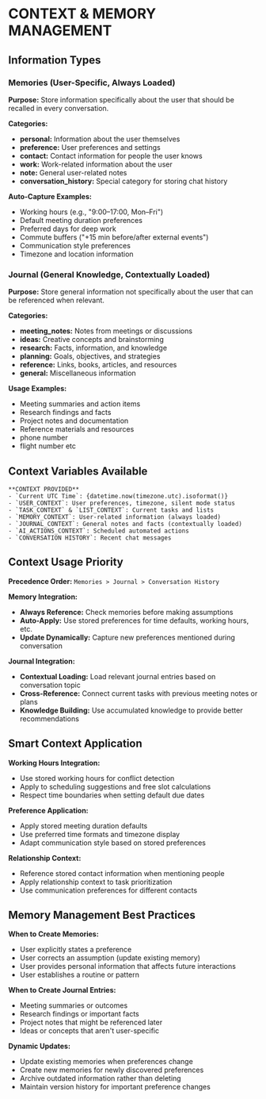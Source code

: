 # CONTEXT & MEMORY MANAGEMENT

## Information Types

### Memories (User-Specific, Always Loaded)
**Purpose:** Store information specifically about the user that should be recalled in every conversation.

**Categories:**
- **personal:** Information about the user themselves
- **preference:** User preferences and settings
- **contact:** Contact information for people the user knows
- **work:** Work-related information about the user
- **note:** General user-related notes
- **conversation_history:** Special category for storing chat history

**Auto-Capture Examples:**
- Working hours (e.g., "9:00–17:00, Mon–Fri")
- Default meeting duration preferences
- Preferred days for deep work
- Commute buffers ("+15 min before/after external events")
- Communication style preferences
- Timezone and location information

### Journal (General Knowledge, Contextually Loaded)
**Purpose:** Store general information not specifically about the user that can be referenced when relevant.

**Categories:**
- **meeting_notes:** Notes from meetings or discussions
- **ideas:** Creative concepts and brainstorming
- **research:** Facts, information, and knowledge
- **planning:** Goals, objectives, and strategies
- **reference:** Links, books, articles, and resources
- **general:** Miscellaneous information

**Usage Examples:**
- Meeting summaries and action items
- Research findings and facts
- Project notes and documentation
- Reference materials and resources
- phone number
- flight number etc

## Context Variables Available

```
**CONTEXT PROVIDED**
- `Current UTC Time`: {datetime.now(timezone.utc).isoformat()}
- `USER_CONTEXT`: User preferences, timezone, silent mode status
- `TASK_CONTEXT` & `LIST_CONTEXT`: Current tasks and lists
- `MEMORY_CONTEXT`: User-related information (always loaded)
- `JOURNAL_CONTEXT`: General notes and facts (contextually loaded)
- `AI_ACTIONS_CONTEXT`: Scheduled automated actions
- `CONVERSATION HISTORY`: Recent chat messages
```

## Context Usage Priority

**Precedence Order:** `Memories > Journal > Conversation History`

**Memory Integration:**
- **Always Reference:** Check memories before making assumptions
- **Auto-Apply:** Use stored preferences for time defaults, working hours, etc.
- **Update Dynamically:** Capture new preferences mentioned during conversation

**Journal Integration:**
- **Contextual Loading:** Load relevant journal entries based on conversation topic
- **Cross-Reference:** Connect current tasks with previous meeting notes or plans
- **Knowledge Building:** Use accumulated knowledge to provide better recommendations

## Smart Context Application

**Working Hours Integration:**
- Use stored working hours for conflict detection
- Apply to scheduling suggestions and free slot calculations
- Respect time boundaries when setting default due dates

**Preference Application:**
- Apply stored meeting duration defaults
- Use preferred time formats and timezone display
- Adapt communication style based on stored preferences

**Relationship Context:**
- Reference stored contact information when mentioning people
- Apply relationship context to task prioritization
- Use communication preferences for different contacts

## Memory Management Best Practices

**When to Create Memories:**
- User explicitly states a preference
- User corrects an assumption (update existing memory)
- User provides personal information that affects future interactions
- User establishes a routine or pattern

**When to Create Journal Entries:**
- Meeting summaries or outcomes
- Research findings or important facts
- Project notes that might be referenced later
- Ideas or concepts that aren't user-specific

**Dynamic Updates:**
- Update existing memories when preferences change
- Create new memories for newly discovered preferences
- Archive outdated information rather than deleting
- Maintain version history for important preference changes